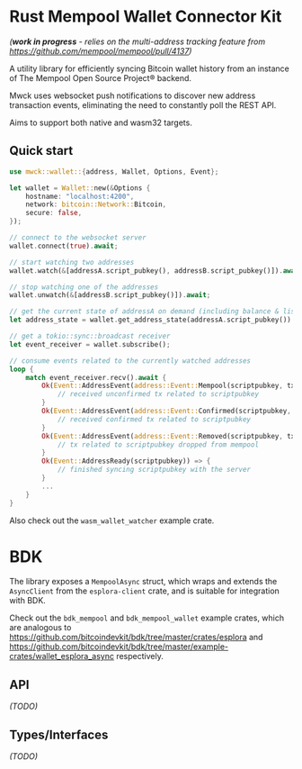 # Rust Mempool Wallet Connector Kit

*(**work in progress** - relies on the multi-address tracking feature from https://github.com/mempool/mempool/pull/4137)*

A utility library for efficiently syncing Bitcoin wallet history from an instance of The Mempool Open Source Project® backend.

Mwck uses websocket push notifications to discover new address transaction events, eliminating the need to constantly poll the REST API.

Aims to support both native and wasm32 targets.

## Quick start

```rust
use mwck::wallet::{address, Wallet, Options, Event};

let wallet = Wallet::new(&Options {
    hostname: "localhost:4200",
    network: bitcoin::Network::Bitcoin,
    secure: false,
});

// connect to the websocket server
wallet.connect(true).await;

// start watching two addresses
wallet.watch(&[addressA.script_pubkey(), addressB.script_pubkey()]).await;

// stop watching one of the addresses
wallet.unwatch(&[addressB.script_pubkey()]).await;

// get the current state of addressA on demand (including balance & list of transactions)
let address_state = wallet.get_address_state(addressA.script_pubkey()).await;

// get a tokio::sync::broadcast receiver
let event_receiver = wallet.subscribe();

// consume events related to the currently watched addresses
loop {
    match event_receiver.recv().await {
        Ok(Event::AddressEvent(address::Event::Mempool(scriptpubkey, tx))) => {
            // received unconfirmed tx related to scriptpubkey
        }
        Ok(Event::AddressEvent(address::Event::Confirmed(scriptpubkey, tx))) => {
            // received confirmed tx related to scriptpubkey
        }
        Ok(Event::AddressEvent(address::Event::Removed(scriptpubkey, tx))) => {
            // tx related to scriptpubkey dropped from mempool
        }
        Ok(Event::AddressReady(scriptpubkey)) => {
            // finished syncing scriptpubkey with the server
        }
        ...
    }
}
```

Also check out the `wasm_wallet_watcher` example crate.

# BDK

The library exposes a `MempoolAsync` struct, which wraps and extends the `AsyncClient` from the `esplora-client` crate, and is suitable for integration with BDK.



Check out the `bdk_mempool` and `bdk_mempool_wallet` example crates, which are analogous to https://github.com/bitcoindevkit/bdk/tree/master/crates/esplora and https://github.com/bitcoindevkit/bdk/tree/master/example-crates/wallet_esplora_async respectively.

## API

_(TODO)_

## Types/Interfaces

_(TODO)_